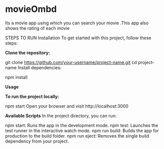 # movieOmbd
Its a movie app using which you can search your  movie .This app also shows the rating of each movie

STEPS TO RUN
Installation
To get started with this project, follow these steps:

**Clone the repository:**

git clone https://github.com/your-username/project-name.git
cd project-name
Install dependencies:

npm install

**Usage**

**To run the project locally:**

npm start
Open your browser and visit http://localhost:3000

**Available Scripts**
In the project directory, you can run:

npm start: Runs the app in the development mode.
npm test: Launches the test runner in the interactive watch mode.
npm run build: Builds the app for production to the build folder.
npm run eject: Removes the single build dependency from your project.
